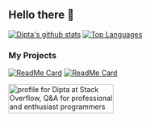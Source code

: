 ## Hello there 👋

<!--
**TheObligedDipta/TheObligedDipta** is a ✨ _special_ ✨ repository because its `README.md` (this file) appears on your GitHub profile.

Here are some ideas to get you started:
- 🌱 I’m currently learning ...
- 👯 I’m looking to collaborate on ...
- 🤔 I’m looking for help with ...
- 💬 Ask me about ...
- 📫 How to reach me: ...
- 😄 Pronouns: ...
- ⚡ Fun fact: ...
- 🔭 Discord Bot with Python
-->
[![Dipta's github stats](https://github-readme-stats.vercel.app/api?username=TheObligedDipta&show_icons=true&theme=tokyonight&count_private=true&show_owner&show_icons&line_height=20)](https://github.com/TheObligedDipta)
[![Top Languages](https://github-readme-stats.vercel.app/api/top-langs/?username=TheObligedDipta&langs_count=5&theme=tokyonight&layout=compact&card_width=300)](https://github.com/TheObligedDipta)
### My Projects
[![ReadMe Card](https://github-readme-stats.vercel.app/api/pin/?username=TheObligedDipta&repo=Project_Moment&theme=tokyonight)](https://github.com/TheObligedDipta/Project_Moment)
[![ReadMe Card](https://github-readme-stats.vercel.app/api/pin/?username=TheObligedDipta&repo=AgriConnect&theme=tokyonight)](https://github.com/TheObligedDipta/AgriConnect)

<a href="https://stackoverflow.com/users/14735181/dipta"><img src="https://stackoverflow.com/users/flair/14735181.png" width="208" height="58" alt="profile for Dipta at Stack Overflow, Q&amp;A for professional and enthusiast programmers" title="profile for Dipta at Stack Overflow, Q&amp;A for professional and enthusiast programmers"></a>
